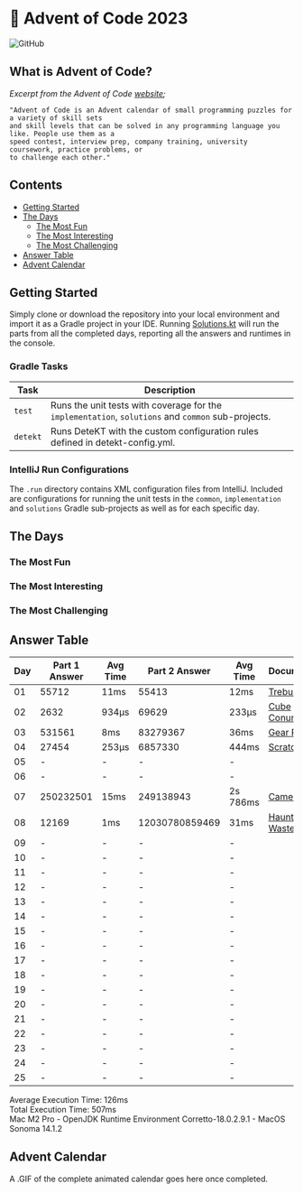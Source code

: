 # :christmas_tree: Advent of Code 2023

![GitHub](https://img.shields.io/badge/stars-16%2F50-yellow)

## What is Advent of Code?

_Excerpt from the Advent of Code [website](https://adventofcode.com/2020/about);_

    "Advent of Code is an Advent calendar of small programming puzzles for a variety of skill sets
    and skill levels that can be solved in any programming language you like. People use them as a
    speed contest, interview prep, company training, university coursework, practice problems, or
    to challenge each other."

## Contents
* [Getting Started](#getting-started)
* [The Days](#the-days)
    * [The Most Fun](#the-most-fun)
    * [The Most Interesting](#the-most-interesting)
    * [The Most Challenging](#the-most-challenging)
* [Answer Table](#answer-table)
* [Advent Calendar](#advent-calendar)

## Getting Started
Simply clone or download the repository into your local environment and import it as a Gradle project in your IDE.
Running [Solutions.kt](https://git.io/JII6v) will run the parts from all the completed days, reporting all the
answers and runtimes in the console.

### Gradle Tasks
| Task      | Description                                                                                        |
|-----------|----------------------------------------------------------------------------------------------------|
| `test`    | Runs the unit tests with coverage for the `implementation`, `solutions` and `common` sub-projects. |
| `detekt`  | Runs DeteKT with the custom configuration rules defined in detekt-config.yml.                      |

### IntelliJ Run Configurations
The `.run` directory contains XML configuration files from IntelliJ. Included are configurations for running the unit
tests in the `common`, `implementation` and `solutions` Gradle sub-projects as well as for each specific day.

## The Days

### The Most Fun
### The Most Interesting
### The Most Challenging

## Answer Table

| Day | Part 1 Answer | Avg Time | Part 2 Answer  | Avg Time | Documentation                      |
|-----|---------------|----------|----------------|----------|------------------------------------|
| 01  | 55712         | 11ms     | 55413          | 12ms     | [Trebuchet?!](docs/DAY01.MD)       |
| 02  | 2632          | 934μs    | 69629          | 233μs    | [Cube Conundrum](docs/DAY02.MD)    |
| 03  | 531561        | 8ms      | 83279367       | 36ms     | [Gear Ratios](docs/DAY03.MD)       |
| 04  | 27454         | 253μs    | 6857330        | 444ms    | [Scratchcards](docs/DAY04.MD)      |
| 05  | -             | -        | -              | -        | [](docs/DAY05.MD)                  |
| 06  | -             | -        | -              | -        | [](docs/DAY06.MD)                  |
| 07  | 250232501     | 15ms     | 249138943      | 2s 786ms | [Camel Cards](docs/DAY07.MD)       |
| 08  | 12169         | 1ms      | 12030780859469 | 31ms     | [Haunted Wasteland](docs/DAY08.MD) |
| 09  | -             | -        | -              | -        | [](docs/DAY09.MD)                  |
| 10  | -             | -        | -              | -        | [](docs/DAY10.MD)                  |
| 11  | -             | -        | -              | -        | [](docs/DAY11.MD)                  |
| 12  | -             | -        | -              | -        | [](docs/DAY12.MD)                  |
| 13  | -             | -        | -              | -        | [](docs/DAY13.MD)                  |
| 14  | -             | -        | -              | -        | [](docs/DAY14.MD)                  |
| 15  | -             | -        | -              | -        | [](docs/DAY15.MD)                  |
| 16  | -             | -        | -              | -        | [](docs/DAY16.MD)                  |
| 17  | -             | -        | -              | -        | [](docs/DAY17.MD)                  |
| 18  | -             | -        | -              | -        | [](docs/DAY18.MD)                  |
| 19  | -             | -        | -              | -        | [](docs/DAY19.MD)                  |
| 20  | -             | -        | -              | -        | [](docs/DAY20.MD)                  |
| 21  | -             | -        | -              | -        | [](docs/DAY21.MD)                  |
| 22  | -             | -        | -              | -        | [](docs/DAY22.MD)                  |
| 23  | -             | -        | -              | -        | [](docs/DAY23.MD)                  |
| 24  | -             | -        | -              | -        | [](docs/DAY24.MD)                  |
| 25  | -             | -        | -              | -        | [](docs/DAY25.MD)                  |

Average Execution Time: 126ms \
Total Execution Time: 507ms \
Mac M2 Pro - OpenJDK Runtime Environment Corretto-18.0.2.9.1 - MacOS Sonoma 14.1.2

## Advent Calendar
A .GIF of the complete animated calendar goes here once completed.